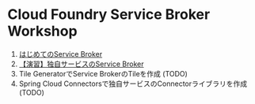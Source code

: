 
# Cloud Foundry Service Broker Workshop

1. [はじめてのService Broker](docs/first-service-broker.md)
1. [【演習】独自サービスのService Broker](docs/map-server-service-broker.md)
1. Tile GeneratorでService BrokerのTileを作成 (TODO)
1. Spring Cloud Connectorsで独自サービスのConnectorライブラリを作成 (TODO)
